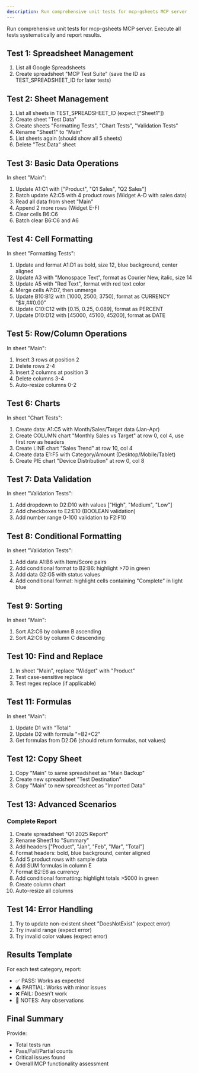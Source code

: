 ```yaml
---
description: Run comprehensive unit tests for mcp-gsheets MCP server
---
```


Run comprehensive unit tests for mcp-gsheets MCP server. Execute all tests systematically and report results.

## Test 1: Spreadsheet Management
1. List all Google Spreadsheets
2. Create spreadsheet "MCP Test Suite" (save the ID as TEST_SPREADSHEET_ID for later tests)

## Test 2: Sheet Management
1. List all sheets in TEST_SPREADSHEET_ID (expect ["Sheet1"])
2. Create sheet "Test Data"
3. Create sheets "Formatting Tests", "Chart Tests", "Validation Tests"
4. Rename "Sheet1" to "Main"
5. List sheets again (should show all 5 sheets)
6. Delete "Test Data" sheet

## Test 3: Basic Data Operations
In sheet "Main":
1. Update A1:C1 with ["Product", "Q1 Sales", "Q2 Sales"]
2. Batch update A2:C5 with 4 product rows (Widget A-D with sales data)
3. Read all data from sheet "Main"
4. Append 2 more rows (Widget E-F)
5. Clear cells B6:C6
6. Batch clear B6:C6 and A6

## Test 4: Cell Formatting
In sheet "Formatting Tests":
1. Update and format A1:D1 as bold, size 12, blue background, center aligned
2. Update A3 with "Monospace Text", format as Courier New, italic, size 14
3. Update A5 with "Red Text", format with red text color
4. Merge cells A7:D7, then unmerge
5. Update B10:B12 with [1000, 2500, 3750], format as CURRENCY "$#,##0.00"
6. Update C10:C12 with [0.15, 0.25, 0.089], format as PERCENT
7. Update D10:D12 with [45000, 45100, 45200], format as DATE

## Test 5: Row/Column Operations
In sheet "Main":
1. Insert 3 rows at position 2
2. Delete rows 2-4
3. Insert 2 columns at position 3
4. Delete columns 3-4
5. Auto-resize columns 0-2

## Test 6: Charts
In sheet "Chart Tests":
1. Create data: A1:C5 with Month/Sales/Target data (Jan-Apr)
2. Create COLUMN chart "Monthly Sales vs Target" at row 0, col 4, use first row as headers
3. Create LINE chart "Sales Trend" at row 10, col 4
4. Create data E1:F5 with Category/Amount (Desktop/Mobile/Tablet)
5. Create PIE chart "Device Distribution" at row 0, col 8

## Test 7: Data Validation
In sheet "Validation Tests":
1. Add dropdown to D2:D10 with values ["High", "Medium", "Low"]
2. Add checkboxes to E2:E10 (BOOLEAN validation)
3. Add number range 0-100 validation to F2:F10

## Test 8: Conditional Formatting
In sheet "Validation Tests":
1. Add data A1:B6 with Item/Score pairs
2. Add conditional format to B2:B6: highlight >70 in green
3. Add data G2:G5 with status values
4. Add conditional format: highlight cells containing "Complete" in light blue

## Test 9: Sorting
In sheet "Main":
1. Sort A2:C6 by column B ascending
2. Sort A2:C6 by column C descending

## Test 10: Find and Replace
1. In sheet "Main", replace "Widget" with "Product"
2. Test case-sensitive replace
3. Test regex replace (if applicable)

## Test 11: Formulas
In sheet "Main":
1. Update D1 with "Total"
2. Update D2 with formula "=B2+C2"
3. Get formulas from D2:D6 (should return formulas, not values)

## Test 12: Copy Sheet
1. Copy "Main" to same spreadsheet as "Main Backup"
2. Create new spreadsheet "Test Destination"
3. Copy "Main" to new spreadsheet as "Imported Data"

## Test 13: Advanced Scenarios

### Complete Report
1. Create spreadsheet "Q1 2025 Report"
2. Rename Sheet1 to "Summary"
3. Add headers ["Product", "Jan", "Feb", "Mar", "Total"]
4. Format headers: bold, blue background, center aligned
5. Add 5 product rows with sample data
6. Add SUM formulas in column E
7. Format B2:E6 as currency
8. Add conditional formatting: highlight totals >5000 in green
9. Create column chart
10. Auto-resize all columns

## Test 14: Error Handling
1. Try to update non-existent sheet "DoesNotExist" (expect error)
2. Try invalid range (expect error)
3. Try invalid color values (expect error)

## Results Template
For each test category, report:
- ✅ PASS: Works as expected
- ⚠️ PARTIAL: Works with minor issues
- ❌ FAIL: Doesn't work
- 📝 NOTES: Any observations

## Final Summary
Provide:
- Total tests run
- Pass/Fail/Partial counts
- Critical issues found
- Overall MCP functionality assessment
